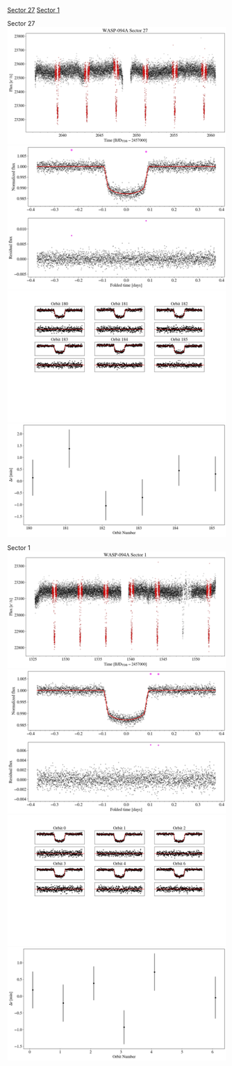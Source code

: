 [Sector 27](#sector27)
[Sector 1](#sector1)

<a name = "sector27"></a>
Sector 27
![alt text](/tt/WASP-094A_Sector_27/WASP-094A_Sector_27_a_TimeSeries.png)
![alt text](/tt/WASP-094A_Sector_27/WASP-094A_Sector_27_b_FoldedLightCurve.png)
![alt text](/tt/WASP-094A_Sector_27/WASP-094A_Sector_27_b_IndividualTransitsWithFit.png)
![alt text](/tt/WASP-094A_Sector_27/WASP-094A_Sector_27_c_TimingResiduals.png)

<a name = "sector1"></a>
Sector 1
![alt text](/tt/WASP-094A_Sector_1/WASP-094A_Sector_1_a_TimeSeries.png)
![alt text](/tt/WASP-094A_Sector_1/WASP-094A_Sector_1_b_FoldedLightCurve.png)
![alt text](/tt/WASP-094A_Sector_1/WASP-094A_Sector_1_b_IndividualTransitsWithFit.png)
![alt text](/tt/WASP-094A_Sector_1/WASP-094A_Sector_1_c_TimingResiduals.png)

